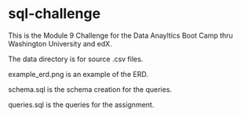 # sql-challenge
This is the Module 9 Challenge for the Data Anayltics Boot Camp thru Washington University and edX. 

The data directory is for source .csv files.

example_erd.png is an example of the ERD. 

schema.sql is the schema creation for the queries.

queries.sql is the queries for the assignment. 

